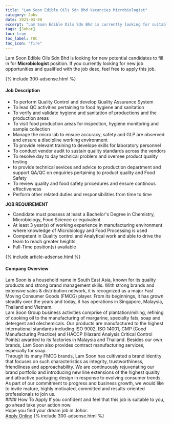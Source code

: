 ```yaml
---
title: "Lam Soon Edible Oils Sdn Bhd Vacancies Microbiologist" 
category: Jobs 
date: 2021-03-08 
excerpt: "Lam Soon Edible Oils Sdn Bhd is currently looking for suitable person to fill in the Microbiologist which based in Johor" 
tags: [Johor] 
toc: true 
toc_label: TOC 
toc_icon: "fire" 
--- 
```


<p>Lam Soon Edible Oils Sdn Bhd is looking for new potential candidates to fill in for <b>Microbiologist</b> position. If you currently looking for new job opportunities and qualified with the job desc, feel free to apply this job.
</p>{% include 300-adsense.html %} 
<div><div><h4>Job Description</h4></div><div><div><span><div><ul><li>To perform Quality Control and develop Quality Assurance System</li><li>To lead QC activities pertaining to food hygiene and sanitation</li><li>To verify and validate hygiene and sanitation of productions and the production areas</li><li>To visit food production areas for inspection, hygiene monitoring and sample collection</li><li>Manage the micro lab to ensure accuracy, safety and GLP are observed and ensure a discipline working environment</li><li>To provide relevant training to develope skills for laboratory personnel</li><li>To conduct vendor audit to sustain quality standards across the vendors</li><li>To resolve day to day technical problem and oversee product quality testing</li><li>to provide technical sevices and advice to production department and support QA/QC on enquiries pertaining to product quality and Food Safety</li><li>To review quality and food safety procedures and ensure continous effectiveness</li><li>Perform other related duties and responsibilities from time to time</li></ul><div><strong>JOB REQUIREMENT</strong></div><ul><li>Candidate must possess at least a Bachelor's Degree in&#160;Chemistry, Microbiology,&#160;Food Science or equivalent</li><li>At least 3 year(s) of working experience in manufacturing environment where knowledge of Microbiology and Food Processing is used</li><li>Competent in Quality control and Analytical work and able to drive the team to reach greater heights</li><li>Full-Time position(s) available</li></ul></div></span></div></div></div> 
{% include article-adsense.html %} 
<div><div><h4>Company Overview</h4></div><div><div><span><div><div>
	Lam Soon is a household name in South East Asia, known for its quality products and strong brand management skills. With strong brands and extensive sales &amp; distribution network, it is recognized as a major Fast Moving Consumer Goods (FMCG) player. From its beginnings, it has grown steadily over the years and today, it has operations in Singapore, Malaysia, Thailand and Vietnam.</div>
<div>
	Lam Soon Group business activities comprise of plantation/milling, refining of cooking oil to the manufacturing of margarine, specialty fats, soap and detergent and olechemicals. Our products are manufactured to the highest international standards including ISO 9002, ISO 14001, GMP (Good Manufacturing Practice) and HACCP (Hazard Analysis Critical Control Points) awarded to its factories in Malaysia and Thailand. Besides our own brands, Lam Soon also provides contract manufacturing services, especially for soap.</div>
<div>
	Through its many FMCG brands, Lam Soon has cultivated a brand identity that focuses on such characteristics as integrity, trustworthiness, friendliness and approachability. We are continuously rejuvenating our brand portfolio and introducing new line extensions of the highest quality and attractive packaging design in response to evolving consumer trends.</div>
<div>
	As part of our commitment to progress and business growth, we would like to invite mature, highly motivated, committed and results-oriented professionals to join us.</div></div></span></div></div></div> 
#### How To Apply 
If you confident and feel that this job is suitable to you, go ahead take your action now. <br/> 
Hope you find your dream job in Johor. <br/> 
<a href="https://www.jobstreet.com.my/en/job/microbiologist-4499790?jobId=jobstreet-my-job-4499790&" class="btn btn--info" target="_blank" rel="nofollow noopenner">Apply Online</a> 
{% include 300-adsense.html %} 